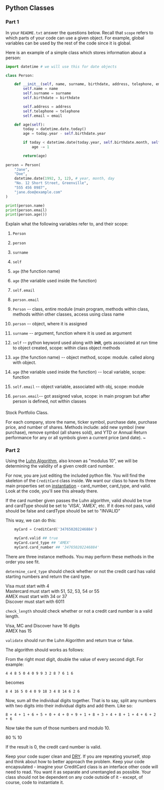 ## Python Classes

### Part 1 

In your `README.txt` answer the questions below. Recall that `scope` refers to  which parts of your code can use a given object. For example, global variables can be used by the rest of the code since it is global.

Here is an example of a simple class which stores information about a person:
``` python
import datetime # we will use this for date objects

class Person:

    def __init__(self, name, surname, birthdate, address, telephone, email):
        self.name = name
        self.surname = surname
        self.birthdate = birthdate

        self.address = address
        self.telephone = telephone
        self.email = email

    def age(self):
        today = datetime.date.today()
        age = today.year - self.birthdate.year

        if today < datetime.date(today.year, self.birthdate.month, self.birthdate.day):
            age -= 1

        return(age)
        
person = Person(
    "Jane",
    "Doe",
    datetime.date(1992, 3, 12), # year, month, day
    "No. 12 Short Street, Greenville",
    "555 456 0987",
    "jane.doe@example.com"
)

print(person.name)
print(person.email)
print(person.age())
```
Explain what the following variables refer to, and their scope:

1. `Person`
2. `person`
3. `surname`
4. `self`
5. `age` (the function name)
6. `age` (the variable used inside the function)
7. `self.email`
8. `person.email`



1. `Person`  -- class, entire module (main program, methods within class, methods within other classes, access using class name
2. `person`  -- object, where it is assigned 
3. `surname` -- argument, function where it is used as argument
4. `self`    -- python keyword used along with __init__, gets associated at run time to object created, scope: within class object methods
5. `age` (the function name) -- object method, scope: module. called along with object.
6. `age` (the variable used inside the function) -- local variable, scope: function
7. `self.email` -- object variable, associated with obj, scope: module
8. `person.email`-- got assigned value, scope: in main program but after person is defined, not within classes

####
Stock Portfolio Class.

For each company, store the name, ticker
symbol, purchase date, purchase price, and number of shares. Methods include: add
new symbol (new purchase), remove symbol (all shares sold), and YTD or Annual
Return performance for any or all symbols given a current price (and date).
~                                                                              


### Part 2

Using the [Luhn Algorithm](http://en.wikipedia.org/wiki/Luhn_algorithm), also known as "modulus 10", we will be determining the validity of a given credit card number.

For now, you are just editing the included python file. You will find the skeleton of the `CreditCard` class inside. 
We want our class to have its three main properties set on [instantiation](http://en.wikipedia.org/wiki/Instance_(computer_science)) - card_number, card_type, and valid. 
Look at the code, you'll see this already there.

If the card number given passes the Luhn algorithm, valid should be true and cardType should be set to 'VISA', 'AMEX', etc. 
If it does not pass, valid should be false and cardType should be set to "INVALID"

This way, we can do this:
```python
    myCard = CreditCard('347650202246884')

    myCard.valid ## true
    myCard.card_type ## 'AMEX'
    myCard.card_number ## '347650202246884'
```

There are three instance methods. You may perform these methods in the order you see fit.

`determine_card_type` should check whether or not the credit card has valid starting numbers and return the card type.

Visa must start with 4  
Mastercard must start with 51, 52, 53, 54 or 55  
AMEX must start with 34 or 37  
Discover must start with 6011  

`check_length` should check whether or not a credit card number is a valid length.

Visa, MC and Discover have 16 digits  
AMEX has 15  

`validate` should run the Luhn Algorithm and return true or false.

The algorithm should works as follows: 

From the right most digit, double the value of every second digit. For example:

`4 4 8 5 0 4 0 9 9 3 2 8 7 6 1 6`

becomes

`8 4 16 5 0 4 0 9 18 3 4 8 14 6 2 6`

Now, sum all the individual digits together. That is to say, split any numbers with two digits into their individual digits and add them. Like so:

`8 + 4 + 1 + 6 + 5 + 0 + 4 + 0 + 9 + 1 + 8 + 3 + 4 + 8 + 1 + 4 + 6 + 2 + 6`

Now take the sum of those numbers and modulo 10.

80 % 10

If the result is 0, the credit card number is valid.

Keep your code super clean and [DRY](http://en.wikipedia.org/wiki/Don't_repeat_yourself). 
If you are repeating yourself, stop and think about how to better approach the problem. 
Keep your code encapsulated - imagine your CreditCard class is an interface other code will need to read. 
You want it as separate and unentangled as possible. Your class should not be dependent on any code outside of it - except, of course, code to instantiate it.



